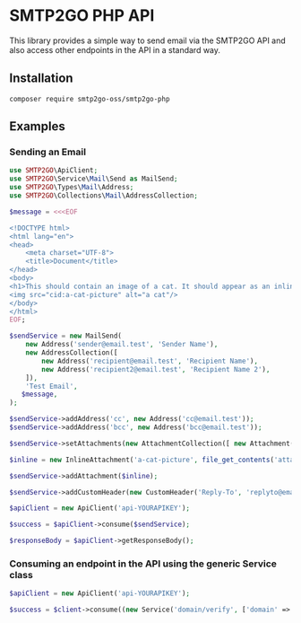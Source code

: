 # SMTP2GO PHP API

This library provides a simple way to send email via the SMTP2GO API and also access other endpoints in the API in a standard way.

## Installation

```composer require smtp2go-oss/smtp2go-php```
## Examples

### Sending an Email
```php
use SMTP2GO\ApiClient;
use SMTP2GO\Service\Mail\Send as MailSend;
use SMTP2GO\Types\Mail\Address;
use SMTP2GO\Collections\Mail\AddressCollection;

$message = <<<EOF

<!DOCTYPE html>
<html lang="en">
<head>
    <meta charset="UTF-8">
    <title>Document</title>
</head>
<body>
<h1>This should contain an image of a cat. It should appear as an inline attachment.</h1>
<img src="cid:a-cat-picture" alt="a cat"/>
</body>
</html>
EOF;

$sendService = new MailSend(
    new Address('sender@email.test', 'Sender Name'),
    new AddressCollection([
        new Address('recipient@email.test', 'Recipient Name'),
        new Address('recipient2@email.test', 'Recipient Name 2'),
    ]),
    'Test Email',
   $message,
);

$sendService->addAddress('cc', new Address('cc@email.test'));
$sendService->addAddress('bcc', new Address('bcc@email.test'));

$sendService->setAttachments(new AttachmentCollection([ new Attachment('/path/to/attachment'), new Attachment('/path/to/another_attachment')]);

$inline = new InlineAttachment('a-cat-picture', file_get_contents('attachments/cat.jpg'), 'image/jpeg');

$sendService->addAttachment($inline);

$sendService->addCustomHeader(new CustomHeader('Reply-To', 'replyto@email.test'));

$apiClient = new ApiClient('api-YOURAPIKEY');

$success = $apiClient->consume($sendService);

$responseBody = $apiClient->getResponseBody();

```

### Consuming an endpoint in the API using the generic Service class
```php
$apiClient = new ApiClient('api-YOURAPIKEY');

$success = $client->consume((new Service('domain/verify', ['domain' => 'mydomain.tld'])));
```